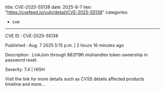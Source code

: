  
title: CVE-2025-55138
date: 2025-8-7
lien: "https://cvefeed.io/vuln/detail/CVE-2025-55138"
categories:
  - cve
---

CVE ID : CVE-2025-55138

Published :  Aug. 7
2025
5:15 p.m. | 2 hours
16 minutes ago

Description : LinkJoin through 882f196 mishandles token ownership in password reset.

Severity: 7.4 | HIGH

Visit the link for more details
such as CVSS details
affected products
timeline
and more...
